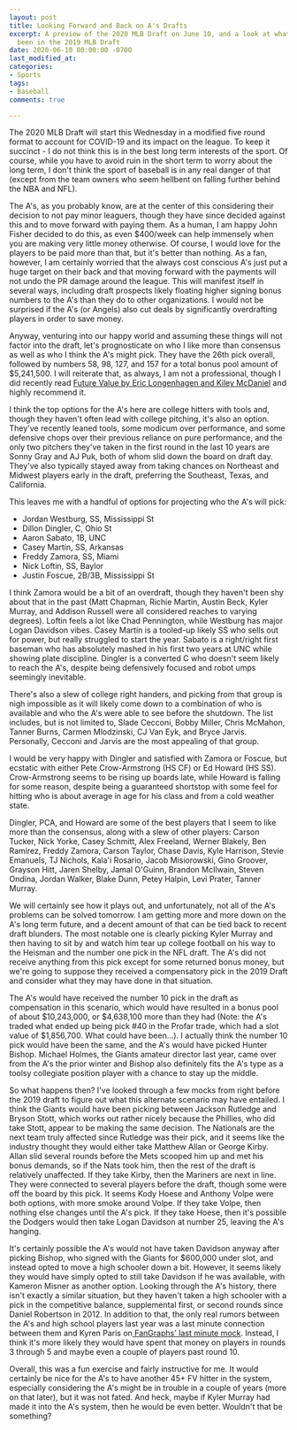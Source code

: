 ```yaml
---
layout: post
title: Looking Forward and Back on A's Drafts
excerpt: A preview of the 2020 MLB Draft on June 10, and a look at what might have
  been in the 2019 MLB Draft
date: 2020-06-10 00:00:00 -0700
last_modified_at: 
categories:
- Sports
tags:
- Baseball
comments: true

---
```

The 2020 MLB Draft will start this Wednesday in a modified five round format to account for COVID-19 and its impact on the league. To keep it succinct - I do not think this is in the best long term interests of the sport. Of course, while you have to avoid ruin in the short term to worry about the long term, I don't think the sport of baseball is in any real danger of that (except from the team owners who seem hellbent on falling further behind the NBA and NFL).

The A's, as you probably know, are at the center of this considering their decision to not pay minor leaguers, though they have since decided against this and to move forward with paying them. As a human, I am happy John Fisher decided to do this, as even $400/week can help immensely when you are making very little money otherwise. Of course, I would love for the players to be paid more than that, but it's better than nothing. As a fan, however, I am certainly worried that the always cost conscious A's just put a huge target on their back and that moving forward with the payments will not undo the PR damage around the league. This will manifest itself in several ways, including draft prospects likely floating higher signing bonus numbers to the A's than they do to other organizations. I would not be surprised if the A's (or Angels) also cut deals by significantly overdrafting players in order to save money.

Anyway, venturing into our happy world and assuming these things will not factor into the draft, let's prognosticate on who I like more than consensus as well as who I think the A's might pick. They have the 26th pick overall, followed by numbers 58, 98, 127, and 157 for a total bonus pool amount of $5,241,500. I will reiterate that, as always, I am not a professional, though I did recently read [Future Value by Eric Longenhagen and Kiley McDaniel](https://www.triumphbooks.com/future-value-products-9781629377674.php) and highly recommend it.

I think the top options for the A's here are college hitters with tools and, though they haven't often lead with college pitching, it's also an option. They've recently leaned tools, some modicum over performance, and some defensive chops over their previous reliance on pure performance, and the only two pitchers they've taken in the first round in the last 10 years are Sonny Gray and AJ Puk, both of whom slid down the board on draft day. They've also typically stayed away from taking chances on Northeast and Midwest players early in the draft, preferring the Southeast, Texas, and California.

This leaves me with a handful of options for projecting who the A's will pick:

* Jordan Westburg, SS, Mississippi St
* Dillon Dingler, C, Ohio St
* Aaron Sabato, 1B, UNC
* Casey Martin, SS, Arkansas
* Freddy Zamora, SS, Miami
* Nick Loftin, SS, Baylor
* Justin Foscue, 2B/3B, Mississippi St

I think Zamora would be a bit of an overdraft, though they haven't been shy about that in the past (Matt Chapman, Richie Martin, Austin Beck, Kyler Murray, and Addison Russell were all considered reaches to varying degrees). Loftin feels a lot like Chad Pennington, while Westburg has major Logan Davidson vibes. Casey Martin is a tooled-up likely SS who sells out for power, but really struggled to start the year. Sabato is a right/right first baseman who has absolutely mashed in his first two years at UNC while showing plate discipline. Dingler is a converted C who doesn't seem likely to reach the A's, despite being defensively focused and robot umps seemingly inevitable.

There's also a slew of college right handers, and picking from that group is nigh impossible as it will likely come down to a combination of who is available and who the A's were able to see before the shutdown. The list includes, but is not limited to, Slade Cecconi, Bobby Miller, Chris McMahon, Tanner Burns, Carmen Mlodzinski, CJ Van Eyk, and Bryce Jarvis. Personally, Cecconi and Jarvis are the most appealing of that group.

I would be very happy with Dingler and satisfied with Zamora or Foscue, but ecstatic with either Pete Crow-Armstrong (HS CF) or Ed Howard (HS SS). Crow-Armstrong seems to be rising up boards late, while Howard is falling for some reason, despite being a guaranteed shortstop with some feel for hitting who is about average in age for his class and from a cold weather state.

Dingler, PCA, and Howard are some of the best players that I seem to like more than the consensus, along with a slew of other players: Carson Tucker, Nick Yorke, Casey Schmitt, Alex Freeland, Werner Blakely, Ben Ramirez, Freddy Zamora, Carson Taylor, Chase Davis, Kyle Harrison, Stevie Emanuels, TJ Nichols, Kala'i Rosario, Jacob Misiorowski, Gino Groover, Grayson Hitt, Jaren Shelby, Jamal O'Guinn, Brandon McIlwain, Steven Ondina, Jordan Walker, Blake Dunn, Petey Halpin, Levi Prater, Tanner Murray.

We will certainly see how it plays out, and unfortunately, not all of the A's problems can be solved tomorrow. I am getting more and more down on the A's long term future, and a decent amount of that can be tied back to recent draft blunders. The most notable one is clearly picking Kyler Murray and then having to sit by and watch him tear up college football on his way to the Heisman and the number one pick in the NFL draft. The A's did not receive anything from this pick except for some returned bonus money, but we're going to suppose they received a compensatory pick in the 2019 Draft and consider what they may have done in that situation.

The A's would have received the number 10 pick in the draft as compensation in this scenario, which would have resulted in a bonus pool of about $10,243,000, or $4,638,100 more than they had (Note: the A's traded what ended up being pick #40 in the Profar trade, which had a slot value of $1,856,700. What could have been...). I actually think the number 10 pick would have been the same, and the A's would have picked Hunter Bishop. Michael Holmes, the Giants amateur director last year, came over from the A's the prior winter and Bishop also definitely fits the A's type as a toolsy collegiate position player with a chance to stay up the middle.

So what happens then? I've looked through a few mocks from right before the 2019 draft to figure out what this alternate scenario may have entailed. I think the Giants would have been picking between Jackson Rutledge and Bryson Stott, which works out rather nicely because the Phillies, who did take Stott, appear to be making the same decision. The Nationals are the next team truly affected since Rutledge was their pick, and it seems like the industry thought they would either take Matthew Allan or George Kirby. Allan slid several rounds before the Mets scooped him up and met his bonus demands, so if the Nats took him, then the rest of the draft is relatively unaffected. If they take Kirby, then the Mariners are next in line. They were connected to several players before the draft, though some were off the board by this pick. It seems Kody Hoese and Anthony Volpe were both options, with more smoke around Volpe. If they take Volpe, then nothing else changes until the A's pick. If they take Hoese, then it's possible the Dodgers would then take Logan Davidson at number 25, leaving the A's hanging.

It's certainly possible the A's would not have taken Davidson anyway after picking Bishop, who signed with the Giants for $600,000 under slot, and instead opted to move a high schooler down a bit. However, it seems likely they would have simply opted to still take Davidson if he was available, with Kameron Misner as another option. Looking through the A's history, there isn't exactly a similar situation, but they haven't taken a high schooler with a pick in the competitive balance, supplemental first, or second rounds since Daniel Robertson in 2012. In addition to that, the only real rumors between the A's and high school players last year was a last minute connection between them and Kyren Paris on[ FanGraphs' last minute mock](https://blogs.fangraphs.com/mock-draft-4-1-the-final-mock/). Instead, I think it's more likely they would have spent that money on players in rounds 3 through 5 and maybe even a couple of players past round 10. 

Overall, this was a fun exercise and fairly instructive for me. It would certainly be nice for the A's to have another 45+ FV hitter in the system, especially considering the A's might be in trouble in a couple of years (more on that later), but it was not fated. And heck, maybe if Kyler Murray had made it into the A's system, then he would be even better. Wouldn't that be something? 